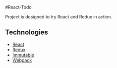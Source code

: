 #React-Todo

Project is designed to try React and Redux in action.



## Technologies

- [React](http://facebook.github.io/react/)
- [Redux](http://redux.js.org/)
- [Immutable](http://facebook.github.io/immutable-js/)
- [Webpack](https://webpack.github.io/)
